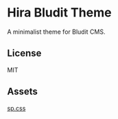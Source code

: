 # Hira Bludit Theme

A minimalist theme for Bludit CMS.

## License
MIT

## Assets
[sp.css](https://github.com/susam/spcss/)
